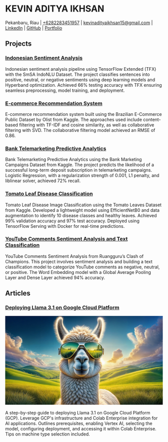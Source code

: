 # KEVIN ADITYA IKHSAN
Pekanbaru, Riau | [+6282283451957](https://wa.me/82283451957) | kevinadityaikhsan15@gmail.com | [LinkedIn](https://www.linkedin.com/in/kevinadityaikhsan/) | [GitHub](https://github.com/kevinadityaikhsan) | [Portfolio](https://kevinadityaikhsan.github.io/)

## Projects
### [Indonesian Sentiment Analysis](https://github.com/kevinadityaikhsan/indonesian-sentiment-analysis)
Indonesian sentiment analysis pipeline using TensorFlow Extended (TFX) with the SmSA IndoNLU Dataset. The project classifies sentences into positive, neutral, or negative sentiments using deep learning models and Hyperband optimization. Achieved 66% testing accuracy with TFX ensuring seamless preprocessing, model training, and deployment.
### [E-commerce Recommendation System](https://github.com/kevinadityaikhsan/ecommerce-recommendation-system)
E-commerce recommendation system built using the Brazilian E-Commerce Public Dataset by Olist from Kaggle. The approaches used include content-based filtering with TF-IDF and cosine similarity, as well as collaborative filtering with SVD. The collaborative filtering model achieved an RMSE of 0.86.
### [Bank Telemarketing Predictive Analytics](https://github.com/kevinadityaikhsan/bank-telemarketing-predictive-analytics)
Bank Telemarketing Predictive Analytics using the Bank Marketing Campaigns Dataset from Kaggle. The project predicts the likelihood of a successful long-term deposit subscription in telemarketing campaigns. Logistic Regression, with a regularization strength of 0.001, L1 penalty, and liblinear solver, achieved 72% recall.
### [Tomato Leaf Disease Classification](https://github.com/kevinadityaikhsan/tomato_leaf_disease_classification)
Tomato Leaf Disease Image Classification using the Tomato Leaves Dataset from Kaggle. Developed a lightweight model using EfficientNetB0 and data augmentation to identify 10 disease classes and healthy leaves. Achieved 99% validation accuracy and 97% test accuracy. Deployed using TensorFlow Serving with Docker for real-time predictions.
### [YouTube Comments Sentiment Analysis and Text Classification](https://github.com/kevinadityaikhsan/youtube-comments-sentiment-analysis-and-text-classification)
YouTube Comments Sentiment Analysis from Ruangguru’s Clash of Champions. This project involves sentiment analysis and building a text classification model to categorize YouTube comments as negative, neutral, or positive. The Word Embedding model with a Global Average Pooling Layer and Dense Layer achieved 94% accuracy.

## Articles
### [Deploying Llama 3.1 on Google Cloud Platform](https://medium.com/@kevinadityaikhsan15/deploying-llama-3-1-on-google-cloud-platform-abe802fc1631)

![Cloud Computing](/assets/image/llama-sunglasses-featured.jpg)

A step-by-step guide to deploying Llama 3.1 on Google Cloud Platform (GCP). Leverage GCP's infrastructure and Colab Enterprise integration for AI applications. Outlines prerequisites, enabling Vertex AI, selecting the model, configuring deployment, and accessing it within Colab Enterprise. Tips on machine type selection included. 
